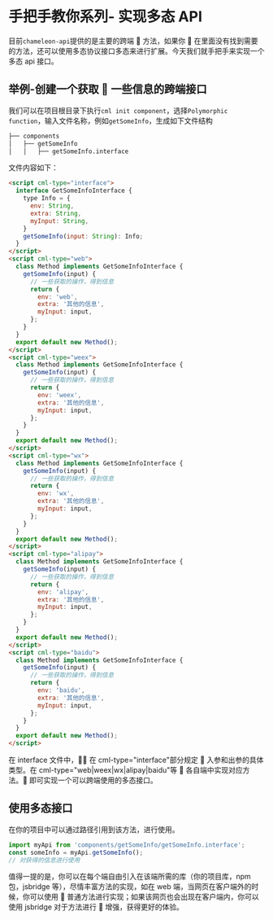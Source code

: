# 手把手教你系列- 实现多态 API

目前`chameleon-api`提供的是主要的跨端  方法，如果你  在里面没有找到需要的方法，还可以使用多态协议接口多态来进行扩展。今天我们就手把手来实现一个多态 api 接口。

## 举例-创建一个获取  一些信息的跨端接口

我们可以在项目根目录下执行`cml init component`，选择`Polymorphic function`，输入文件名称，例如`getSomeInfo`，生成如下文件结构

```bash
├── components
│   ├── getSomeInfo
│   │   ├── getSomeInfo.interface
```

文件内容如下：

```html
<script cml-type="interface">
  interface GetSomeInfoInterface {
    type Info = {
      env: String,
      extra: String,
      myInput: String,
    }
    getSomeInfo(input: String): Info;
  }
</script>
<script cml-type="web">
  class Method implements GetSomeInfoInterface {
    getSomeInfo(input) {
      // 一些获取的操作，得到信息
      return {
        env: 'web',
        extra: '其他的信息',
        myInput: input,
      };
    }
  }
  export default new Method();
</script>
<script cml-type="weex">
  class Method implements GetSomeInfoInterface {
    getSomeInfo(input) {
      // 一些获取的操作，得到信息
      return {
        env: 'weex',
        extra: '其他的信息',
        myInput: input,
      };
    }
  }
  export default new Method();
</script>
<script cml-type="wx">
  class Method implements GetSomeInfoInterface {
    getSomeInfo(input) {
      // 一些获取的操作，得到信息
      return {
        env: 'wx',
        extra: '其他的信息',
        myInput: input,
      };
    }
  }
  export default new Method();
</script>
<script cml-type="alipay">
  class Method implements GetSomeInfoInterface {
    getSomeInfo(input) {
      // 一些获取的操作，得到信息
      return {
        env: 'alipay',
        extra: '其他的信息',
        myInput: input,
      };
    }
  }
  export default new Method();
</script>
<script cml-type="baidu">
  class Method implements GetSomeInfoInterface {
    getSomeInfo(input) {
      // 一些获取的操作，得到信息
      return {
        env: 'baidu',
        extra: '其他的信息',
        myInput: input,
      };
    }
  }
  export default new Method();
</script>
```

在 interface 文件中， 在 cml-type="interface"部分规定  入参和出参的具体类型。在 cml-type="web|weex|wx|alipay|baidu"等  各自端中实现对应方法。 即可实现一个可以跨端使用的多态接口。

## 使用多态接口

在你的项目中可以通过路径引用到该方法，进行使用。

```javascript
import myApi from 'components/getSomeInfo/getSomeInfo.interface';
const someInfo = myApi.getSomeInfo();
// 对获得的信息进行使用
```

值得一提的是，你可以在每个端自由引入在该端所需的库（你的项目库，npm 包，jsbridge 等），尽情丰富方法的实现，如在 web 端，当网页在客户端外的时候，你可以使用  普通方法进行实现；如果该网页也会出现在客户端内，你可以使用 jsbridge 对于方法进行  增强，获得更好的体验。
